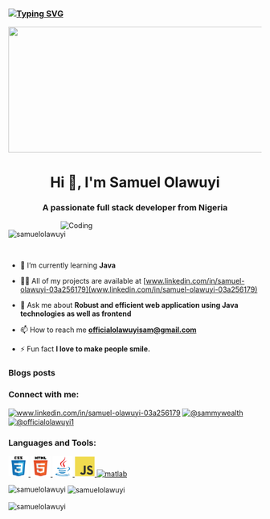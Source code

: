 ### [![Typing SVG](https://readme-typing-svg.demolab.com/?lines=A+Detailed+Oriented+Full+Stack+Developer+)](https://git.io/typing-svg)


<img src="https://i.pinimg.com/originals/87/f3/f1/87f3f1425b217691da645e97dbb50d55.gif" height="250" width="1000">
<!-- ![](https://cdnl.iconscout.com/lottie/premium/preview-watermark/full-stack-developer-male-8238217-6588590.mp4?h=700) -->
<!-- https://cdnl.iconscout.com/lottie/premium/preview-watermark/full-stack-developer-male-8238217-6588590.mp4?h=700 -->
<!--
**SamuelOlawuyi/SamuelOlawuyi** is a ✨ _special_ ✨ repository because its `README.md` (this file) appears on your GitHub profile.

Here are some ideas to get you started:

- 🔭 I’m currently working on ...
- 🌱 I’m currently learning ...
- 👯 I’m looking to collaborate on ...
- 🤔 I’m looking for help with ...
- 💬 Ask me about ...
- 📫 How to reach me: ...
- 😄 Pronouns: ...
- ⚡ Fun fact: ...
-->
<!--![](https://thumbs.gfycat.com/MediumBasicEnglishsetter-mobile.mp4)-->
<!--event=video_description&redir_token=QUFFLUhqbEtmWVhsLUozNmNGRWRUVXU3cXFHRUJsaWhTUXxBQ3Jtc0trV1ZjZGQ0Mk9kbDQwYzZmNGxFOHlRTHJiYVNKVnZHZjVpWGlYOWxpQktuTlhNWUpMNTBuRUdpejNnN0ZYVWdYWEFVY2EyZi1WVWFBNEdXcVVoSzZuZ2tLX0ViY1VPQjU3VG8tSEVlUUFLTi1uN1pPcw&q=https%3A%2F%2F1.bp.blogspot.com%2F-7A4WynwLsMw%2FXbBpCXG8fHI%2FAAAAAAAAMt4%2FuOa1bpLskYgrwGbllhSu2SDj_Mig8SXJQCLcBGAsYHQ%2Fs1600%2F2000_600px.gif&v=G-EGDH50hGE](https://thumbs.gfycat.com/MediumBasicEnglishsetter-mobile.mp4)) -->
<h1 align="center">Hi 👋, I'm Samuel Olawuyi</h1>
<h3 align="center">A passionate full stack developer from Nigeria</h3>
<img align="right" alt="Coding" width="400" src="https://camo.githubusercontent.com/5ddf73ad3a205111cf8c686f687fc216c2946a75005718c8da5b837ad9de78c9/68747470733a2f2f7468756d62732e6766796361742e636f6d2f4576696c4e657874446576696c666973682d736d616c6c2e676966"

<p align="left"> <img src="https://komarev.com/ghpvc/?username=samuelolawuyi&label=Profile%20views&color=0e75b6&style=flat" alt="samuelolawuyi" /> </p>

<p align="left"> <a href="https://twitter.com/" target="blank"><img src="https://img.shields.io/twitter/follow/?logo=twitter&style=for-the-badge" alt="" /></a> </p>

- 🌱 I’m currently learning **Java**

- 👨‍💻 All of my projects are available at [www.linkedin.com/in/samuel-olawuyi-03a256179](www.linkedin.com/in/samuel-olawuyi-03a256179)

- 💬 Ask me about **Robust and efficient web application using Java technologies as well as frontend**

- 📫 How to reach me **officialolawuyisam@gmail.com**

- ⚡ Fun fact **I love to make people smile.**

### Blogs posts
<!-- BLOG-POST-LIST:START -->
<!-- BLOG-POST-LIST:END -->

<h3 align="left">Connect with me:</h3>
<p align="left">
<a href="https://linkedin.com/in/www.linkedin.com/in/samuel-olawuyi-03a256179" target="blank"><img align="center" src="https://raw.githubusercontent.com/rahuldkjain/github-profile-readme-generator/master/src/images/icons/Social/linked-in-alt.svg" alt="www.linkedin.com/in/samuel-olawuyi-03a256179" height="30" width="40" /></a>
<a href="https://medium.com/@sammywealth" target="blank"><img align="center" src="https://raw.githubusercontent.com/rahuldkjain/github-profile-readme-generator/master/src/images/icons/Social/medium.svg" alt="@sammywealth" height="30" width="40" /></a>
<a href="https://www.hackerrank.com/@officialolawuyi1" target="blank"><img align="center" src="https://raw.githubusercontent.com/rahuldkjain/github-profile-readme-generator/master/src/images/icons/Social/hackerrank.svg" alt="@officialolawuyi1" height="30" width="40" /></a>
</p>

<h3 align="left">Languages and Tools:</h3>
<p align="left"> <a href="https://www.w3schools.com/css/" target="_blank" rel="noreferrer"> <img src="https://raw.githubusercontent.com/devicons/devicon/master/icons/css3/css3-original-wordmark.svg" alt="css3" width="40" height="40"/> </a> <a href="https://www.w3.org/html/" target="_blank" rel="noreferrer"> <img src="https://raw.githubusercontent.com/devicons/devicon/master/icons/html5/html5-original-wordmark.svg" alt="html5" width="40" height="40"/> </a> <a href="https://www.java.com" target="_blank" rel="noreferrer"> <img src="https://raw.githubusercontent.com/devicons/devicon/master/icons/java/java-original.svg" alt="java" width="40" height="40"/> </a> <a href="https://developer.mozilla.org/en-US/docs/Web/JavaScript" target="_blank" rel="noreferrer"> <img src="https://raw.githubusercontent.com/devicons/devicon/master/icons/javascript/javascript-original.svg" alt="javascript" width="40" height="40"/> </a> <a href="https://www.mathworks.com/" target="_blank" rel="noreferrer"> <img src="https://upload.wikimedia.org/wikipedia/commons/2/21/Matlab_Logo.png" alt="matlab" width="40" height="40"/> </a> </p>

<p><img align="left" src="https://github-readme-stats.vercel.app/api/top-langs?username=samuelolawuyi&show_icons=true&locale=en&layout=compact" alt="samuelolawuyi" /></p>

<p>&nbsp;<img align="center" src="https://github-readme-stats.vercel.app/api?username=samuelolawuyi&show_icons=true&locale=en" alt="samuelolawuyi" /></p>

<p><img align="center" src="https://github-readme-streak-stats.herokuapp.com/?user=samuelolawuyi&" alt="samuelolawuyi" /></p>
